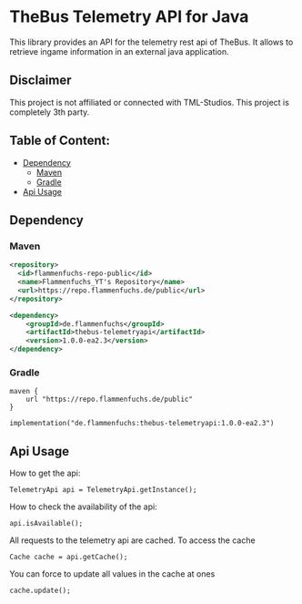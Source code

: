 # TheBus Telemetry API for Java
This library provides an API for the telemetry rest api of TheBus. 
It allows to retrieve ingame information in an external java application.

## Disclaimer
This project is not affiliated or connected with TML-Studios. This project is completely 3th party.

## Table of Content:

 - [Dependency](#dependency)
   - [Maven](#maven)
   - [Gradle](#gradle)
 - [Api Usage](#api-usage)

## Dependency
### Maven
```xml
<repository>
  <id>flammenfuchs-repo-public</id>
  <name>Flammenfuchs_YT's Repository</name>
  <url>https://repo.flammenfuchs.de/public</url>
</repository>
```
```xml
<dependency>
    <groupId>de.flammenfuchs</groupId>
    <artifactId>thebus-telemetryapi</artifactId>
    <version>1.0.0-ea2.3</version>
</dependency>
```
### Gradle
```
maven {
	url "https://repo.flammenfuchs.de/public"
}
```
```
implementation("de.flammenfuchs:thebus-telemetryapi:1.0.0-ea2.3")
```
## Api Usage
How to get the api:
```
TelemetryApi api = TelemetryApi.getInstance();
```
How to check the availability of the api:
```
api.isAvailable();
```
All requests to the telemetry api are cached.
To access the cache
```
Cache cache = api.getCache();
```
You can force to update all values in the cache at ones
```
cache.update();
```